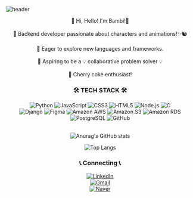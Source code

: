 ![header](https://capsule-render.vercel.app/api?type=waving&color=auto&customColorList=19,27&height=300&section=header&text=ANBambi%20_%20MinYoungLee&fontSize=60)

<div align=center>👐 Hi, Hello! I'm Bambi!👋<br><br>
📍 Backend developer passionate about characters and animations!✨🐿️ <br><br>
📍 Eager to explore new languages and frameworks.<br><br>
📍 Aspiring to be a 💡 collaborative problem solver 💡<br><br>
🍹 Cherry coke enthusiast!<br>

### 🛠️ TECH STACK 🛠️
![Python](https://img.shields.io/badge/Python-3776AB?style=flat&logo=Python&logoColor=white)
![JavaScript](https://img.shields.io/badge/JavaScript-F7DF1E?style=flat&logo=JavaScript&logoColor=white)
![CSS3](https://img.shields.io/badge/CSS3-1572B6?style=flat&logo=CSS3&logoColor=white)
![HTML5](https://img.shields.io/badge/HTML5-E34F26?style=flat&logo=HTML5&logoColor=white)
![Node.js](https://img.shields.io/badge/Node.js-339933?style=flat&logo=Node.js&logoColor=white)
![C](https://img.shields.io/badge/C-3776AB?style=flat&logo=Python&logoColor=white)<br>
![Django](https://img.shields.io/badge/Django-092E20?style=flat&logo=Django&logoColor=white)
![Figma](https://img.shields.io/badge/Figma-F24E1E?style=flat&logo=Figma&logoColor=white)
![Amazon AWS](https://img.shields.io/badge/AmazonAWS-232F3E?style=flat&logo=AmazonAWS&logoColor=white)
![Amazon S3](https://img.shields.io/badge/AmazonS3-569A31?style=flat&logo=AmazonS3&logoColor=white)
![Amazon RDS](https://img.shields.io/badge/AmazonRDS-527FFF?style=flat&logo=AmazonRDS&logoColor=white)
![PostgreSQL](https://img.shields.io/badge/PostgreSQL-4169E1?style=flat&logo=PostgreSQL&logoColor=white)
![GitHub](https://img.shields.io/badge/GitHub-181717?style=flat&logo=GitHub&logoColor=white)<br><br>


![Anurag's GitHub stats](https://github-readme-stats.vercel.app/api?username=ANBambi&show_icons=true&theme=dracula)<br>


![Top Langs](https://github-readme-stats.vercel.app/api/top-langs/?username=ANBambi&theme=dracula)

### 📞 Connecting 📞 

[![LinkedIn](https://img.shields.io/badge/LinkedIn-MinYoungLee-0A66C2?style=flat&logo=LinkedIn&logoColor=white)](https://www.linkedin.com/in/minyoung-lee-57838b290/)<br>
[![Gmail](https://img.shields.io/badge/Gmail-choyeon03@gmail.com-EA4335?style=flat&logo=Gmail&logoColor=white)](mailto:choyeon03@gmail.com)<br>
[![Naver](https://img.shields.io/badge/NaverBlog-AN_Bambi-03C75A?style=flat&logo=Naver&logoColor=white)](https://blog.naver.com/lovedtm_905/)

</div>
